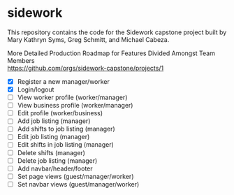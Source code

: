 # sidework
This repository contains the code for the Sidework capstone project built by Mary Kathryn Syms, Greg Schmitt, and Michael Cabeza.

More Detailed Production Roadmap for Features Divided Amongst Team Members  
https://github.com/orgs/sidework-capstone/projects/1  


- [X] Register a new manager/worker
- [X] Login/logout
- [ ] View worker profile (worker/manager)
- [ ] View business profile (worker/manager)
- [ ] Edit profile (worker/business)
- [ ] Add job listing (manager)
- [ ] Add shifts to job listing (manager)
- [ ] Edit job listing (manager)
- [ ] Edit shifts in job listing (manager)
- [ ] Delete shifts (manager)
- [ ] Delete job listing (manager)
- [ ] Add navbar/header/footer
- [ ] Set page views (guest/manager/worker)
- [ ] Set navbar views (guest/manager/worker)
